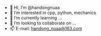 - 👋 Hi, I’m @handongnuaa
- 👀 I’m interested in cpp, python, mechanics
- 🌱 I’m currently learning ...
- 💞️ I’m looking to collaborate on ...
- 📫 E-mail: handong_nuaa@163.com

<!---
handongnuaa/handongnuaa is a ✨ special ✨ repository because its `README.md` (this file) appears on your GitHub profile.
You can click the Preview link to take a look at your changes.
--->
